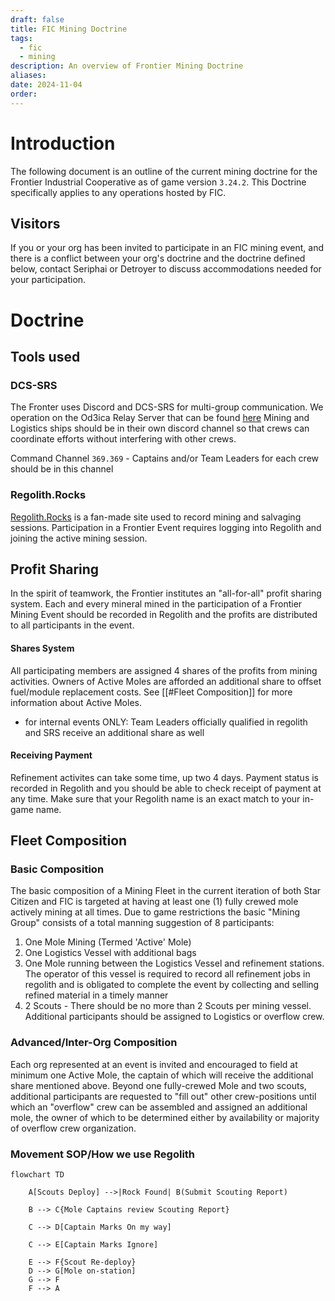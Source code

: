 ```yaml
---
draft: false
title: FIC Mining Doctrine
tags:
  - fic
  - mining
description: An overview of Frontier Mining Doctrine
aliases: 
date: 2024-11-04
order:
---
```

# Introduction
The following document is an outline of the current mining doctrine for the Frontier Industrial Cooperative as of game version `3.24.2`. This Doctrine specifically applies to any operations hosted by FIC. 
## Visitors
If you or your org has been invited to participate in an FIC mining event, and there is a conflict between your org's doctrine and the doctrine defined below, contact Seriphai or Detroyer to discuss accommodations needed for your participation.

# Doctrine 
## Tools used
### DCS-SRS
The Fronter uses Discord and DCS-SRS for multi-group communication. We operation on the Od3ica Relay Server that can be found [here](https://srs-citizen.app)
Mining and Logistics ships should be in their own discord channel so that crews can coordinate efforts without interfering with other crews.

Command Channel `369.369` - Captains and/or Team Leaders for each crew should be in this channel

### Regolith.Rocks
[Regolith.Rocks](https://regolith.rocks/) is a fan-made site used to record mining and salvaging sessions. Participation in a Frontier Event requires logging into Regolith and joining the active mining session.

## Profit Sharing
In the spirit of teamwork, the Frontier institutes an "all-for-all" profit sharing system. Each and every mineral mined in the participation of a Frontier Mining Event should be recorded in Regolith and the profits are distributed to all participants in the event.
#### Shares System
All participating members are assigned 4 shares of the profits from mining activities. Owners of Active Moles are afforded an additional share to offset fuel/module replacement costs. See [[#Fleet Composition]] for more information about Active Moles.
* for internal events ONLY: Team Leaders officially qualified in regolith and SRS receive an additional share as well
#### Receiving Payment
Refinement activites can take some time, up two 4 days. Payment status is recorded in Regolith and you should be able to check receipt of payment at any time. Make sure that your Regolith name is an exact match to your in-game name.
## Fleet Composition

### Basic Composition
The basic composition of a Mining Fleet in the current iteration of both Star Citizen and FIC is targeted at having at least one (1) fully crewed mole actively mining at all times. Due to game restrictions the basic "Mining Group" consists of a total manning suggestion of 8 participants:
1. One Mole Mining (Termed 'Active' Mole)
2. One Logistics Vessel with additional bags
3. One Mole running between the Logistics Vessel and refinement stations. The operator of this vessel is required to record all refinement jobs in regolith and is obligated to complete the event by collecting and selling refined material in a timely manner
4. 2 Scouts - There should be no more than 2 Scouts per mining vessel. Additional participants should be assigned to Logistics or overflow crew.
### Advanced/Inter-Org Composition
Each org represented at an event is invited and encouraged to field at minimum one Active Mole, the captain of which will receive the additional share mentioned above. Beyond one fully-crewed Mole and two scouts, additional participants are requested to "fill out" other crew-positions until which an "overflow" crew can be assembled and assigned an additional mole, the owner of which to be determined either by availability or majority of overflow crew organization. 

### Movement SOP/How we use Regolith

```mermaid
flowchart TD

    A[Scouts Deploy] -->|Rock Found| B(Submit Scouting Report)

    B --> C{Mole Captains review Scouting Report}

    C --> D[Captain Marks On my way]

    C --> E[Captain Marks Ignore]

    E --> F{Scout Re-deploy}
    D --> G[Mole on-station]
    G --> F
    F --> A
```

